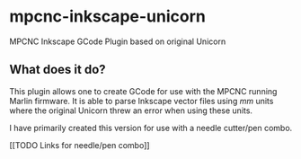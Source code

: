 # mpcnc-inkscape-unicorn
MPCNC Inkscape GCode Plugin based on original Unicorn

## What does it do?
This plugin allows one to create GCode for use with the MPCNC running Marlin firmware.
It is able to parse Inkscape vector files using *mm* units where the original Unicorn threw an error when using these units.

I have primarily created this version for use with a needle cutter/pen combo.

[[TODO Links for needle/pen combo]]


